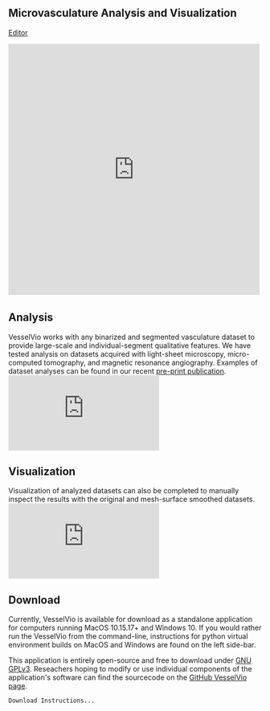 

## Microvasculature Analysis and Visualization

 [Editor](https://github.com/JacobBumgarner/VesselVio/edit/gh-pages) 

<iframe width="500" height="500" src="https://www.youtube.com/embed/S-Z8IUzS5uo" title="YouTube video player" frameborder="0" allow="accelerometer; autoplay; clipboard-write; encrypted-media; gyroscope; picture-in-picture" allowfullscreen></iframe>&nbsp;



## Analysis
VesselVio works with any binarized and segmented vasculature dataset to provide large-scale and individual-segment qualitative features. We have tested analysis on datasets acquired with light-sheet microscopy, micro-computed tomography, and magnetic resonance angiography. Examples of dataset analyses can be found in our recent [pre-print publication](). 
![Analysis.pdf](https://github.com/JacobBumgarner/VesselVio/files/6564836/App.Images.dragged.pdf)

## Visualization
Visualization of analyzed datasets can also be completed to manually inspect the results with the original and mesh-surface smoothed datasets. 
![App Images (dragged).pdf](https://github.com/JacobBumgarner/VesselVio/files/6564842/App.Images.dragged.pdf)


## Download
Currently, VesselVio is available for download as a standalone application for computers running MacOS 10.15.17+ and Windows 10. If you would rather run the VesselVio from the command-line, instructions for python virtual environment builds on MacOS and Windows are found on the left side-bar.


This application is entirely open-source and free to download under [GNU GPLv3](https://github.com/JacobBumgarner/VesselVio/blob/main/LICENSE). Reseachers hoping to modify or use individual components of the application's software can find the sourcecode on the [GitHub VesselVio page](https://github.com/JacobBumgarner/VesselVio">GitHub/VesselVio).


```markdown
Download Instructions...
```

